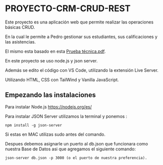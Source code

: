 # PROYECTO-CRM-CRUD-REST

Este proyecto es una aplicación web que permite realizar las operaciones básicas CRUD.

En la cual le permite a Pedro gestionar sus estudiantes, sus calificaciones y las asistencias.

El mismo esta basado en esta [Prueba técnica.pdf](https://github.com/marwinmarte/44-PROYECTO-CRM-CRUD-REST/files/9544723/Prueba.tecnica.pdf).

En este proyecto se uso node.js y json server.

Además se edito el código con VS Code, utilizando la extensión Live Server.

Utilizando HTML, CSS con TailWind y Vanilla JavaScript.

## Empezando las instalaciones

Para instalar Node.js https://nodejs.org/es/

Para instalar JSON Server utilizamos la terminal y ponemos : 
```
npm install -g json-server
```

Si estas en MAC utilizas sudo antes del comando.

Despues debemos asignarle un puerto al db.json que funcionara como nuestra Base de Datos asi que agregamos el siguiente comando: 

```
json-server db.json -p 3000 (o el puerto de nuestra preferencia).
```

